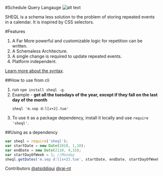 #Schedule Query Langauge
![alt text](https://raw.githubusercontent.com/practo/sheql/master/public/images/scheql.png)


SHEQL is a schema less solution to the problem of storing repeated events in a calendar. It is inspired by CSS selectors.

#Features

1. A Far More powerful and customizable logic for repetition can be written.
2. A Schemaless Architecture.
3. A single change is required to update repeated events.
4. Platform independent.

[Learn more about the syntax](https://github.com/tusharmath/sheql/wiki/Rules).


##How to use from cli

1. run `npm install sheql -g`.
2. Example - __get all the tuesdays of the year, except if they fall on the last day of the month__
    ```
    sheql 'm.sep d:l[x+2].tue'
    ```
2. To use it as a package dependency, install it locally and use `require 'sheql'`.


##Using as a dependency

```js
var sheql = require('sheql');
var startDate = new Date(2010, 1,10);
var endDate = new Date(2110, 4,15);
var startDayOfWeek = 1; //Monday
sheql.getDates('m.sep d:l[x+2].tue', startDate, endDate, startDayOfWeek);
```


Contributors
[@atsiddiqui](https://github.com/atsiddiqui)
[@raj-nt](https://github.com/raj-nt)
